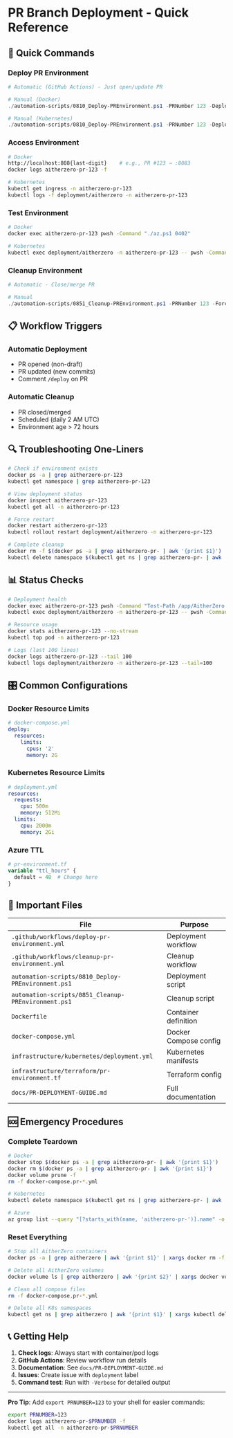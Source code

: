 # PR Branch Deployment - Quick Reference

## 🚀 Quick Commands

### Deploy PR Environment
```powershell
# Automatic (GitHub Actions) - Just open/update PR

# Manual (Docker)
./automation-scripts/0810_Deploy-PREnvironment.ps1 -PRNumber 123 -DeploymentTarget Docker

# Manual (Kubernetes)
./automation-scripts/0810_Deploy-PREnvironment.ps1 -PRNumber 123 -DeploymentTarget Kubernetes
```

### Access Environment
```bash
# Docker
http://localhost:808{last-digit}    # e.g., PR #123 → :8083
docker logs aitherzero-pr-123 -f

# Kubernetes
kubectl get ingress -n aitherzero-pr-123
kubectl logs -f deployment/aitherzero -n aitherzero-pr-123
```

### Test Environment
```bash
# Docker
docker exec aitherzero-pr-123 pwsh -Command "./az.ps1 0402"

# Kubernetes
kubectl exec deployment/aitherzero -n aitherzero-pr-123 -- pwsh -Command "./az.ps1 0402"
```

### Cleanup Environment
```powershell
# Automatic - Close/merge PR

# Manual
./automation-scripts/0851_Cleanup-PREnvironment.ps1 -PRNumber 123 -Force
```

## 📋 Workflow Triggers

### Automatic Deployment
- PR opened (non-draft)
- PR updated (new commits)
- Comment `/deploy` on PR

### Automatic Cleanup
- PR closed/merged
- Scheduled (daily 2 AM UTC)
- Environment age > 72 hours

## 🔍 Troubleshooting One-Liners

```bash
# Check if environment exists
docker ps -a | grep aitherzero-pr-123
kubectl get namespace | grep aitherzero-pr-123

# View deployment status
docker inspect aitherzero-pr-123
kubectl get all -n aitherzero-pr-123

# Force restart
docker restart aitherzero-pr-123
kubectl rollout restart deployment/aitherzero -n aitherzero-pr-123

# Complete cleanup
docker rm -f $(docker ps -a | grep aitherzero-pr- | awk '{print $1}')
kubectl delete namespace $(kubectl get ns | grep aitherzero-pr- | awk '{print $1}')
```

## 📊 Status Checks

```bash
# Deployment health
docker exec aitherzero-pr-123 pwsh -Command "Test-Path /app/AitherZero.psd1"
kubectl exec deployment/aitherzero -n aitherzero-pr-123 -- pwsh -Command "Get-Module AitherZero"

# Resource usage
docker stats aitherzero-pr-123 --no-stream
kubectl top pod -n aitherzero-pr-123

# Logs (last 100 lines)
docker logs aitherzero-pr-123 --tail 100
kubectl logs deployment/aitherzero -n aitherzero-pr-123 --tail=100
```

## 🎛️ Common Configurations

### Docker Resource Limits
```yaml
# docker-compose.yml
deploy:
  resources:
    limits:
      cpus: '2'
      memory: 2G
```

### Kubernetes Resource Limits
```yaml
# deployment.yml
resources:
  requests:
    cpu: 500m
    memory: 512Mi
  limits:
    cpu: 2000m
    memory: 2Gi
```

### Azure TTL
```terraform
# pr-environment.tf
variable "ttl_hours" {
  default = 48  # Change here
}
```

## 🔗 Important Files

| File | Purpose |
|------|---------|
| `.github/workflows/deploy-pr-environment.yml` | Deployment workflow |
| `.github/workflows/cleanup-pr-environment.yml` | Cleanup workflow |
| `automation-scripts/0810_Deploy-PREnvironment.ps1` | Deployment script |
| `automation-scripts/0851_Cleanup-PREnvironment.ps1` | Cleanup script |
| `Dockerfile` | Container definition |
| `docker-compose.yml` | Docker Compose config |
| `infrastructure/kubernetes/deployment.yml` | Kubernetes manifests |
| `infrastructure/terraform/pr-environment.tf` | Terraform config |
| `docs/PR-DEPLOYMENT-GUIDE.md` | Full documentation |

## 🆘 Emergency Procedures

### Complete Teardown
```bash
# Docker
docker stop $(docker ps -a | grep aitherzero-pr- | awk '{print $1}')
docker rm $(docker ps -a | grep aitherzero-pr- | awk '{print $1}')
docker volume prune -f
rm -f docker-compose.pr-*.yml

# Kubernetes
kubectl delete namespace $(kubectl get ns | grep aitherzero-pr- | awk '{print $1}')

# Azure
az group list --query "[?starts_with(name, 'aitherzero-pr-')].name" -o tsv | xargs -I {} az group delete -n {} --yes --no-wait
```

### Reset Everything
```bash
# Stop all AitherZero containers
docker ps -a | grep aitherzero | awk '{print $1}' | xargs docker rm -f

# Delete all AitherZero volumes
docker volume ls | grep aitherzero | awk '{print $2}' | xargs docker volume rm

# Clean all compose files
rm -f docker-compose.pr-*.yml

# Delete all K8s namespaces
kubectl get ns | grep aitherzero | awk '{print $1}' | xargs kubectl delete namespace
```

## 📞 Getting Help

1. **Check logs**: Always start with container/pod logs
2. **GitHub Actions**: Review workflow run details
3. **Documentation**: See `docs/PR-DEPLOYMENT-GUIDE.md`
4. **Issues**: Create issue with `deployment` label
5. **Command test**: Run with `-Verbose` for detailed output

---

**Pro Tip**: Add `export PRNUMBER=123` to your shell for easier commands:
```bash
export PRNUMBER=123
docker logs aitherzero-pr-$PRNUMBER -f
kubectl get all -n aitherzero-pr-$PRNUMBER
```
